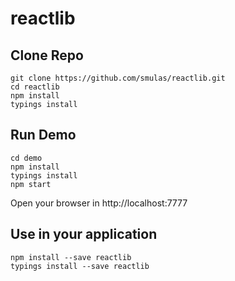 # reactlib

## Clone Repo

```
git clone https://github.com/smulas/reactlib.git
cd reactlib
npm install
typings install
```

## Run Demo
```
cd demo
npm install
typings install
npm start
```
Open your browser in http://localhost:7777


## Use in your application

```
npm install --save reactlib
typings install --save reactlib
```




